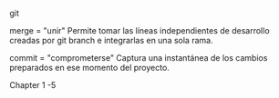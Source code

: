

git

merge = "unir" Permite tomar las líneas independientes de desarrollo creadas por git branch e integrarlas en una sola rama.

commit = "comprometerse" Captura una instantánea de los cambios preparados en ese momento del proyecto. 

Chapter 1 -5 